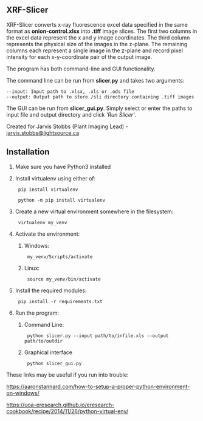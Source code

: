 ## XRF-Slicer
XRF-Slicer converts x-ray fluorescence excel data specified in the same format as **onion-control.xlsx** into **.tiff** image slices.
The first two columns in the excel data represent the x and y image coordinates.
The third column represents the physical size of the images in the z-plane.
The remaining columns each represent a single image in the z-plane and record pixel intensity for
each x-y-coordinate pair of the output image.

The program has both command-line and GUI functionality.

The command line can be run from **slicer.py** and takes two arguments:  

    --input: Input path to .xlsx, .xls or .ods file
    --output: Output path to store /sli directory containing .tiff images

The GUI can be run from **slicer_gui.py**. Simply select or enter the paths to input file and output directory and click *'Run Slicer'*.

Created for Jarvis Stobbs (Plant Imaging Lead) - jarvis.stobbs@lightsource.ca

## Installation

1. Make sure you have Python3 installed
2. Install virtualenv using either of:

        pip install virtualenv

        python -m pip install virtualenv
3. Create a new virtual environment somewhere in the filesystem:

        virtualenv my_venv
4. Activate the environment:
   1. Windows:

           my_venv/Scripts/activate
   2. Linux:

           source my_venv/bin/activate

5. Install the required modules:

        pip install -r requirements.txt
6. Run the program:
   1. Command Line:

           python slicer.py --input path/to/infile.xls --output path/to/outdir
   2. Graphical interface

           python slicer_gui.py
   
These links may be useful if you run into trouble:

https://aaronstannard.com/how-to-setup-a-proper-python-environment-on-windows/

https://uoa-eresearch.github.io/eresearch-cookbook/recipe/2014/11/26/python-virtual-env/